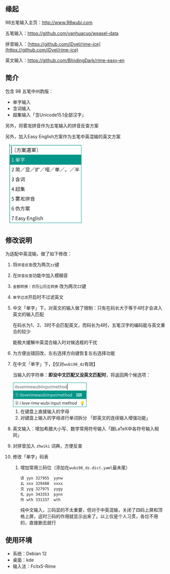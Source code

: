 



## 缘起

98五笔输入主页：http://www.98wubi.com

五笔输入：https://github.com/yanhuacuo/weasel-data

拼音输入：[https://github.com/iDvel/rime-ice](https://github.com/iDvel/rime-ice)

英文输入：https://github.com/BlindingDark/rime-easy-en



## 简介

包含 98 五笔中州韵版：

- 单字输入
- 含词输入
- 超集输入「含Unicode15.1全部汉字」

另外，将雾凇拼音作为五笔输入的拼音反查方案

另外，加入Easy English方案作为五笔中英混输的英文方案

<img src="./scheme.png" alt="display" style="zoom:60%;" />



## 修改说明

为适配中英混输，做了如下修改：

1. 将`拼音反查`改为两次`zz`键

1. 在`拼音反查`功能中加入模糊音

1. `金额转换｜农历公历互转换` 改为两次`ZZ`键

2. `单字过滤`开启时不过滤英文

4. 中文「单字」下，对英文的输入做了限制：只有在码长大于等于4时才会进入英文的输入匹配

   在码长为1、2、3时不会匹配英文，而码长为4时，五笔汉字的编码能与英文重合的较少

   能极大缓解中英混合输入时对候选框的干扰

3. 为方便出错回改，左右选择方向键恢复左右选择功能

4. 在中文「单字」下，【仅对`wubi98_dz`有效】

   当输入的字符串：**即没中文匹配又没英文匹配时**，将返回两个候选项：

   <img src="./display.png" alt="display" style="zoom:50%;" />
   
   1. 在键盘上直接输入的字母
   2. 对键盘上输入的字母进行单词拆分 「即英文的连续输入增强功能」
   
8. 英文输入：增加希腊大小写、数学常用符号输入「跟LaTeX中各符号输入相同」

8. 对拼音加入 `zhwiki` 词典，方便反查

8. 修改「单字」码表

   1. 增加常用三码位（添加在`wubi98_dz.dict.yaml`最未尾）

      ```
      该	yyn	327955	yynw
      幺	xxx	329488	xxxx
      文	yyg	327975	yygy
      礼	pyn	343353	pynn
      作	wth	331337	wth
      ```
      
      纯中文输入，三码显的不太重要，但对于中英混输，关闭了四码上屏和顶格上屏，这时三码的作用就显示出来了。以上仅是个人习贯，各位不用的，直接删去就行
   



## 使用环境

- 系统：Debian 12
- 桌面：kde
- 输入法：Fcitx5-Rime



















